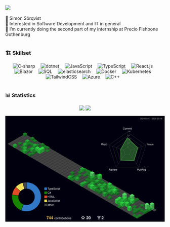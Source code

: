 ![](https://capsule-render.vercel.app/api?type=venom&height=200&color=gradient&text=Hello!&animation=fadeIn&strokeWidth=1&fontColor=212830&stroke=D1D7E0&textBg=false&fontSize=42)

👋 Simon Sörqvist<br/>
👀 Interested in Software Development and IT in general<br/>
🌱 I’m currently doing the second part of my internship at Precio Fishbone Gothenburg<br/>

#

### 🏗️ Skillset 

<div align="center">
  <img alt="C-sharp" width="45px" src="https://cdn.jsdelivr.net/gh/devicons/devicon/icons/csharp/csharp-original.svg"/>
  <img width="10" />
  <img alt="dotnet" width="45px" src="https://cdn.jsdelivr.net/gh/devicons/devicon@latest/icons/dotnetcore/dotnetcore-original.svg" />
  <img width="10" />
  <img alt="JavaScript" width="45px" src="https://cdn.jsdelivr.net/gh/devicons/devicon/icons/javascript/javascript-original.svg" />
  <img width="10" />
  <img alt="TypeScript" width="45px" src="https://cdn.jsdelivr.net/gh/devicons/devicon/icons/typescript/typescript-original.svg" />
  <img width="10" />
  <img alt="React.js" width="45px" src="https://cdn.jsdelivr.net/gh/devicons/devicon/icons/react/react-original-wordmark.svg" />
  <img width="10" />
  <img alt="Blazor" width="45px" src="https://cdn.jsdelivr.net/gh/devicons/devicon@latest/icons/blazor/blazor-original.svg" />
  <img width="10" />
  <img alt="SQL" width="45px" src="https://cdn.jsdelivr.net/gh/devicons/devicon@latest/icons/azuresqldatabase/azuresqldatabase-original.svg" />
  <img width="10" />
  <img alt="elasticsearch" width="45px" src="https://www.vectorlogo.zone/logos/elastic/elastic-icon.svg" />
  <img width="10" />
  <img alt="Docker" width="45px" src="https://cdn.jsdelivr.net/gh/devicons/devicon@latest/icons/docker/docker-plain-wordmark.svg" />
  <img width="10" />
  <img alt="Kubernetes" width="45px" src="https://cdn.jsdelivr.net/gh/devicons/devicon@latest/icons/kubernetes/kubernetes-original.svg" />
  <img width="10" />
  <img alt="TailwindCSS" width="45px" src="https://cdn.jsdelivr.net/gh/devicons/devicon@latest/icons/tailwindcss/tailwindcss-original.svg" />
  <img width="10" />
  <img alt="Azure" width="45px" src="https://cdn.jsdelivr.net/gh/devicons/devicon@latest/icons/azure/azure-original.svg" />
  <img width="10" />    
  <img alt="C++" width="45px" src="https://cdn.jsdelivr.net/gh/devicons/devicon/icons/cplusplus/cplusplus-original.svg" />
  <img width="10" />
</div>

#

### 📊 Statistics

<div align="center">
  <img src="https://nirzak-streak-stats.vercel.app?user=simon-s-99&theme=github-dark&hide_border=true" />
  <img src="http://github-profile-summary-cards.vercel.app/api/cards/repos-per-language?username=simon-s-99&theme=github_dark" />
</div>

![](./profile-3d-contrib/profile-night-green.svg)

